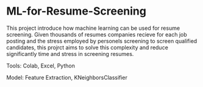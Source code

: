 # ML-for-Resume-Screening

This project introduce how machine learning can be used for resume screening. Given thousands of resumes companies recieve for each job posting and the stress employed by personels screening to screen qualified candidates, this projrct aims to solve this complexity and reduce significantly time and stress in screening resumes.

Tools: Colab, Excel, Python

Model: Feature Extraction, KNeighborsClassifier
